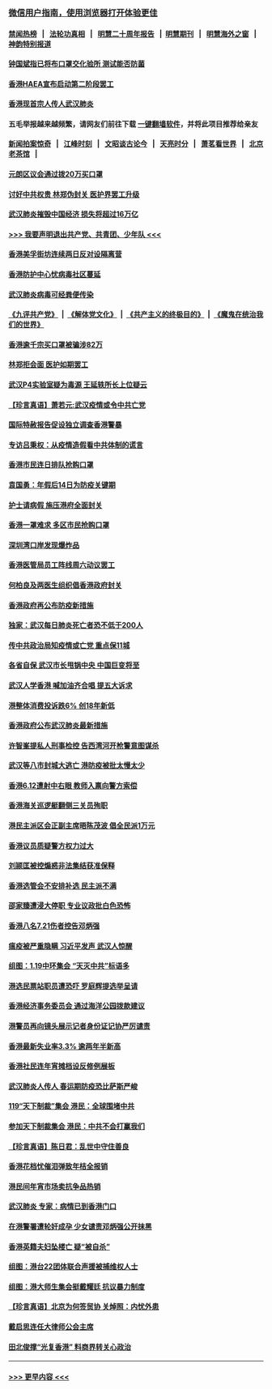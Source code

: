 ### [微信用户指南，使用浏览器打开体验更佳](https://github.com/gfw-breaker/banned-news1/blob/master/indexes/wechat-guide.md?t=0)
#### [禁闻热榜](热点新闻.md?t=0)  &nbsp;&nbsp;|&nbsp;&nbsp; [法轮功真相](https://github.com/gfw-breaker/truth/blob/master/README.md?t=0) &nbsp;&nbsp;|&nbsp;&nbsp; [明慧二十周年报告](https://github.com/gfw-breaker/mh-reports/blob/master/README.md?t=0) &nbsp;&nbsp;|&nbsp;&nbsp;[明慧期刊](https://github.com/gfw-breaker/mh-qikan) &nbsp;&nbsp;|&nbsp;&nbsp; [明慧海外之窗](https://github.com/gfw-breaker/mh-news/blob/master/README.md?t=0) &nbsp;&nbsp;|&nbsp;&nbsp; [神韵特别报道](https://github.com/gfw-breaker/mh-news/blob/master/shenyun.md?t=0)
#### [钟国斌指已将布口罩交化验所 测试能否防菌](../pages/nsc415/n11842783.md?t=02042322) 
#### [香港HAEA宣布启动第二阶段罢工](../pages/nsc415/n11842723.md?t=02042322) 
#### [香港现首宗人传人武汉肺炎](../pages/nsc415/n11842766.md?t=02042322) 
#### 五毛举报越来越频繁，请网友们前往下载 [一键翻墙软件](https://github.com/gfw-breaker/ssr-accounts)，并将此项目推荐给亲友
#### [新闻拍案惊奇](https://github.com/gfw-breaker/banned-news1/blob/master/pages/link4.md) &nbsp;&nbsp;|&nbsp;&nbsp; [江峰时刻](https://github.com/gfw-breaker/banned-news1/blob/master/pages/link4.md) &nbsp;&nbsp;|&nbsp;&nbsp; [文昭谈古论今](https://github.com/gfw-breaker/banned-news1/blob/master/pages/link4.md) &nbsp;&nbsp;|&nbsp;&nbsp; [天亮时分](https://github.com/gfw-breaker/banned-news1/blob/master/pages/link4.md) &nbsp;&nbsp;|&nbsp;&nbsp; [萧茗看世界](https://github.com/gfw-breaker/banned-news1/blob/master/pages/link4.md) &nbsp;&nbsp;|&nbsp;&nbsp; [北京老茶馆](https://github.com/gfw-breaker/banned-news1/blob/master/pages/link4.md) &nbsp;&nbsp;|&nbsp;&nbsp; 
#### [元朗区议会通过拨20万买口罩](../pages/nsc415/n11842754.md?t=02042322) 
#### [讨好中共权贵 林郑伪封关 医护界罢工升级](../pages/nsc415/n11842359.md?t=02042322) 
#### [武汉肺炎摧毁中国经济 损失将超过16万亿](../pages/nsc415/n11839723.md?t=02042322) 
#### [>>> 我要声明退出共产党、共青团、少年队 <<<](https://github.com/begood0513/goodnews/blob/master/quit/letter.md) 
#### [香港美孚街坊连续两日反对设隔离营](../pages/nsc415/n11839962.md?t=02042322) 
#### [香港防护中心忧病毒社区蔓延](../pages/nsc415/n11839933.md?t=02042322) 
#### [武汉肺炎病毒可经粪便传染](../pages/nsc415/n11839939.md?t=02042322) 
#### [《九评共产党》](https://github.com/begood0513/9ping.md/blob/master/README.md) &nbsp;|&nbsp; [《解体党文化》](../../../../jtdwh.md/blob/master/README.md)  &nbsp;|&nbsp; [《共产主义的终极目的》](../../../../gczydzjmd.md/blob/master/README.md) &nbsp;|&nbsp; [《魔鬼在统治我们的世界》](../../../../mgztzwmdsj.md/blob/master/README.md) 
#### [香港逾千宗买口罩被骗涉82万](../pages/nsc415/n11839914.md?t=02042322) 
#### [林郑拒会面 医护如期罢工](../pages/nsc415/n11839892.md?t=02042322) 
#### [武汉P4实验室疑为毒源 王延轶所长上位疑云](../pages/nsc415/n11835543.md?t=02042322) 
#### [【珍言真语】萧若元:武汉疫情或令中共亡党](../pages/nsc415/n11829394.md?t=02042322) 
#### [国际特赦报告促设独立调查香港警暴](../pages/nsc415/n11833845.md?t=02042322) 
#### [专访吕秉权：从疫情造假看中共体制的谎言](../pages/nsc415/n11833813.md?t=02042322) 
#### [香港市民连日排队抢购口罩](../pages/nsc415/n11833794.md?t=02042322) 
#### [袁国勇：年假后14日为防疫关键期](../pages/nsc415/n11831088.md?t=02042322) 
#### [护士请病假 施压港府全面封关](../pages/nsc415/n11831030.md?t=02042322) 
#### [香港一罩难求 多区市民抢购口罩](../pages/nsc415/n11831002.md?t=02042322) 
#### [深圳湾口岸发现爆炸品](../pages/nsc415/n11828802.md?t=02042322) 
#### [香港医管局员工阵线周六动议罢工](../pages/nsc415/n11828762.md?t=02042322) 
#### [何柏良及两医生组织倡香港政府封关](../pages/nsc415/n11828749.md?t=02042322) 
#### [香港政府再公布防疫新措施](../pages/nsc415/n11828716.md?t=02042322) 
#### [独家：武汉每日肺炎死亡者恐不低于200人](../pages/nsc415/n11828240.md?t=02042322) 
#### [传中共政治局知疫情或亡党 重点保11城](../pages/nsc415/n11828145.md?t=02042322) 
#### [各省自保 武汉市长甩锅中央 中国巨变将至](../pages/nsc415/n11828021.md?t=02042322) 
#### [武汉人学香港 喊加油齐合唱 提五大诉求](../pages/nsc415/n11827046.md?t=02042322) 
#### [港整体消费投诉跌6% 创18年新低](../pages/nsc415/n11817280.md?t=02042322) 
#### [香港政府公布武汉肺炎最新措施](../pages/nsc415/n11817152.md?t=02042322) 
#### [许智峯提私人刑事检控 告西湾河开枪警意图谋杀](../pages/nsc415/n11817132.md?t=02042322) 
#### [武汉等八市封城大逃亡 港防疫被批太慢太少](../pages/nsc415/n11817058.md?t=02042322) 
#### [香港6.12遭射中右眼 教师入禀向警方索偿](../pages/nsc415/n11814678.md?t=02042322) 
#### [香港海关巡逻艇翻侧三关员殉职](../pages/nsc415/n11814604.md?t=02042322) 
#### [港民主派区会正副主席晤陈茂波 倡全民派1万元](../pages/nsc415/n11814582.md?t=02042322) 
#### [香港议员质疑警方权力过大](../pages/nsc415/n11814560.md?t=02042322) 
#### [刘颕匡被控煽惑非法集结获准保释](../pages/nsc415/n11811727.md?t=02042322) 
#### [香港选管会不安排补选 民主派不满](../pages/nsc415/n11811691.md?t=02042322) 
#### [邵家臻遭浸大停职 专业议政批白色恐怖](../pages/nsc415/n11811670.md?t=02042322) 
#### [香港八名7.21伤者控告邓炳强](../pages/nsc415/n11811623.md?t=02042322) 
#### [瘟疫被严重隐瞒 习近平发声 武汉人惊醒](../pages/nsc415/n11811186.md?t=02042322) 
#### [组图：1.19中环集会 “天灭中共”标语多](../pages/nsc415/n11809514.md?t=02042322) 
#### [港选民票站职员遭恐吓 罗庭辉提选举呈请](../pages/nsc415/n11808914.md?t=02042322) 
#### [香港经济事务委员会 通过海洋公园拨款建议](../pages/nsc415/n11808906.md?t=02042322) 
#### [港警员再向镜头展示记者身份证记协严厉谴责](../pages/nsc415/n11808888.md?t=02042322) 
#### [香港最新失业率3.3% 逾两年半新高](../pages/nsc415/n11808887.md?t=02042322) 
#### [香港社民连年宵摊档设反修例展板](../pages/nsc415/n11808857.md?t=02042322) 
#### [武汉肺炎人传人 春运期防疫恐比萨斯严峻](../pages/nsc415/n11808739.md?t=02042322) 
#### [119“天下制裁”集会 港民：全球围堵中共](../pages/nsc415/n11806318.md?t=02042322) 
#### [参加天下制裁集会 港民：中共不会打赢我们](../pages/nsc415/n11806596.md?t=02042322) 
#### [【珍言真语】陈日君：乱世中守住善良](../pages/nsc415/n11806247.md?t=02042322) 
#### [香港花档忧催泪弹致年桔全报销](../pages/nsc415/n11806130.md?t=02042322) 
#### [港民间年宵市场卖抗争品热销](../pages/nsc415/n11806073.md?t=02042322) 
#### [武汉肺炎 专家：病情已到香港门口](../pages/nsc415/n11806020.md?t=02042322) 
#### [在港警署遭轮奸成孕 少女谴责邓炳强公开抹黑](../pages/nsc415/n11805981.md?t=02042322) 
#### [香港英籍夫妇坠楼亡 疑“被自杀”](../pages/nsc415/n11805937.md?t=02042322) 
#### [组图：港台22团体联合声援被捕维权人士](../pages/nsc415/n11801834.md?t=02042322) 
#### [组图：港大师生集会挺戴耀廷 抗议暴力制度](../pages/nsc415/n11799298.md?t=02042322) 
#### [【珍言真语】北京为何签贸协 关焯照：内忧外患](../pages/nsc415/n11799790.md?t=02042322) 
#### [戴启思连任大律师公会主席](../pages/nsc415/n11799306.md?t=02042322) 
#### [田北俊撑“光复香港” 料商界转关心政治](../pages/nsc415/n11799287.md?t=02042322) 

----
#### [ >>> 更早内容 <<< ](../indexes/nsc415-earlier.md)
